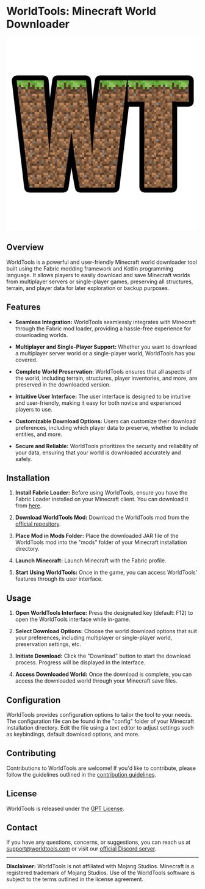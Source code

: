 # WorldTools: Minecraft World Downloader

![WorldTools Logo](src/main/resources/assets/world_tools/WorldTools.png)

## Overview

WorldTools is a powerful and user-friendly Minecraft world downloader tool built using the Fabric modding framework and Kotlin programming language. It allows players to easily download and save Minecraft worlds from multiplayer servers or single-player games, preserving all structures, terrain, and player data for later exploration or backup purposes.

## Features

- **Seamless Integration:** WorldTools seamlessly integrates with Minecraft through the Fabric mod loader, providing a hassle-free experience for downloading worlds.

- **Multiplayer and Single-Player Support:** Whether you want to download a multiplayer server world or a single-player world, WorldTools has you covered.

- **Complete World Preservation:** WorldTools ensures that all aspects of the world, including terrain, structures, player inventories, and more, are preserved in the downloaded version.

- **Intuitive User Interface:** The user interface is designed to be intuitive and user-friendly, making it easy for both novice and experienced players to use.

- **Customizable Download Options:** Users can customize their download preferences, including which player data to preserve, whether to include entities, and more.

- **Secure and Reliable:** WorldTools prioritizes the security and reliability of your data, ensuring that your world is downloaded accurately and safely.

## Installation

1. **Install Fabric Loader:** Before using WorldTools, ensure you have the Fabric Loader installed on your Minecraft client. You can download it from [here](https://fabricmc.net/use/).

2. **Download WorldTools Mod:** Download the WorldTools mod from the [official repository](https://github.com/Avanatiker/WorldTools).

3. **Place Mod in Mods Folder:** Place the downloaded JAR file of the WorldTools mod into the "mods" folder of your Minecraft installation directory.

4. **Launch Minecraft:** Launch Minecraft with the Fabric profile.

5. **Start Using WorldTools:** Once in the game, you can access WorldTools' features through its user interface.

## Usage

1. **Open WorldTools Interface:** Press the designated key (default: F12) to open the WorldTools interface while in-game.

2. **Select Download Options:** Choose the world download options that suit your preferences, including multiplayer or single-player world, preservation settings, etc.

3. **Initiate Download:** Click the "Download" button to start the download process. Progress will be displayed in the interface.

4. **Access Downloaded World:** Once the download is complete, you can access the downloaded world through your Minecraft save files.

## Configuration

WorldTools provides configuration options to tailor the tool to your needs. The configuration file can be found in the "config" folder of your Minecraft installation directory. Edit the file using a text editor to adjust settings such as keybindings, default download options, and more.

## Contributing

Contributions to WorldTools are welcome! If you'd like to contribute, please follow the guidelines outlined in the [contribution guidelines](CONTRIBUTING.md).

## License

WorldTools is released under the [GPT License](LICENSE).

## Contact

If you have any questions, concerns, or suggestions, you can reach us at support@worldtools.com or visit our [official Discord server](https://discord.gg/worldtools).

---

**Disclaimer:** WorldTools is not affiliated with Mojang Studios. Minecraft is a registered trademark of Mojang Studios. Use of the WorldTools software is subject to the terms outlined in the license agreement.
